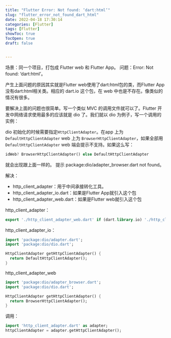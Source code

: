 ```yaml
---
title: "Flutter Error: Not found: ‘dart:html‘"
slug: "flutter_error_not_found_dart_html"
date: 2022-04-18 17:30:14
categories: [Flutter]
tags: [Flutter]
showToc: true
TocOpen: true
draft: false


---
```



场景：同一个项目，打包成 Flutter web 和 Flutter App。
问题：Error: Not found: ‘dart:html’。

产生上面问题的原因其实就是Flutter web使用了dart:html包的类，而Flutter App没有dart:html相关类。相应的 dart.io 这个包，在 web 中也是不存在。像类似的情况有很多。


要解决上面的问题也很简单。写一个类似 MVC 的调用文件就可以了。Flutter 开发中网络请求使用最多的应该就是 dio 了。我们就以 dio 为例子，写一个调用的实例：
 
dio 初始化的时候需要指定`HttpClientAdapter`。在app 上为 `DefaultHttpClientAdapter` web 上为 `BrowserHttpClientAdapter`，如果全部用`DefaultHttpClientAdapter` web 
端会提示不支持。如果这么写：

```dart
idWeb? BrowserHttpClientAdapter() else DefaultHttpClientAdapter
```
就会出现跟上面一样的。 提示 package:dio/adapter_browser.dart not found。

解决： 

- http_client_adapter：用于中间承接转化工具。
- http_client_adapter_io.dart：如果是Flutter App就引入这个包
- http_client_adapter_web.dart：如果是Flutter web就引入这个包

http_client_adapter：
```dart
export './http_client_adapter_web.dart' if (dart.library.io) './http_client_adapter_io.dart';

```

http_client_adapter_io：
```dart
import 'package:dio/adapter.dart';
import 'package:dio/dio.dart';

HttpClientAdapter getHttpClientAdapter() {
  return DefaultHttpClientAdapter();
}
```
http_client_adapter_web
```dart
import 'package:dio/adapter_browser.dart';
import 'package:dio/dio.dart';

HttpClientAdapter getHttpClientAdapter() {
  return BrowserHttpClientAdapter();
}

```

调用：
```dart
import 'http_client_adapter.dart' as adapter;
httpClientAdapter = adapter.getHttpClientAdapter();
```



